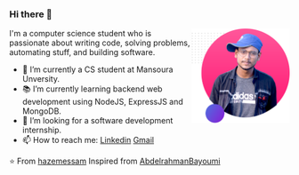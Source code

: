 ### Hi there 👋

<img width="35%" align="right" alt="Github" src="https://raw.githubusercontent.com/hasanmiaweb/web-portfolio/main/image/profile.png" />

I'm a computer science student who is passionate about writing code, solving problems, automating stuff, and building software.
 
- 🔭 I’m currently a CS student at Mansoura Unversity.
- 📚 I’m currently learning  backend web development using NodeJS, ExpressJS and MongoDB.
- 👯 I’m looking for a software development internship. 
- 📫 How to reach me: [Linkedin](https://www.linkedin.com/in/hazemessamsaleh) [Gmail](mailto:hazemkwita123@gmail.com)

⭐️ From [hazemessam](https://github.com/hazemessam)
Inspired from [AbdelrahmanBayoumi](https://github.com/abdelrahmanbayoumi)
